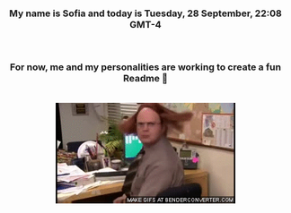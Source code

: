 


<div align="center">
<h3 >My name is Sofia and today is Tuesday, 28 September, 22:08 GMT-4</h3><br>
<h3 >For now, me and my personalities are working to create a fun Readme 👋
</h3><br>
<img src='img/dwight.gif' alt='working...'/>
</div>
